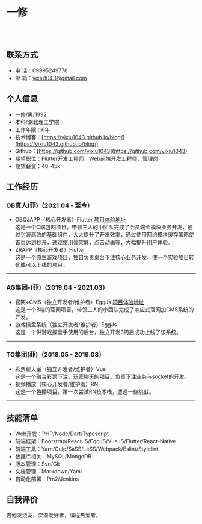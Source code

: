 <h1>一修</h1>
<div style="height: 30px;"></div>

## 联系方式
- 电 话：09995249778
- 邮 箱：yixiu1043@gmail.com

## 个人信息
- 一修/男/1992
- 本科/湖北理工学院
- 工作年限：6年
- 技术博客：[https://yixiu1043.github.io/blog/](https://yixiu1043.github.io/blog/)
- Github：[https://github.com/yixiu1043](https://github.com/yixiu1043)
- 期望职位：Flutter开发工程师，Web前端开发工程师，管理岗
- 期望薪资：40-45k


## 工作经历
### OB真人(菲)（2021.04 - 至今）
- OBQJAPP（核心开发者）Flutter [项目体验地址](https://obqj91.7cjhczal.com/?i_code=0975385) <br/>
这是一个C端包网项目，带领三人的小团队完成了会员端全模块业务开发，通过封装高效的基础组件，大大提升了开发效率，通过使用网络模块缓存策略使首页达到秒开，通过使用骨架屏，点击动画等，大幅提升用户体验。
- ZRAPP（核心开发者）Flutter<br/>
这是一个原生游戏项目，独自负责桌台下注核心业务开发，使一个实验项目转化成可以上线的项目。

---


### AG集团-(菲)（2019.04 - 2021.03）
- 官网+CMS（独立开发者/维护者）EggJs [项目体验地址](https://www.as5158.com/) <br/>
这是一个B端的官网项目，带领三人的小团队完成了响应式官网加CMS系统的开发。
- 游戏操盘系统（独立开发者/维护者）EggJs<br/>
这是一个供游戏操盘手使用的后台，独立开发3周后成功上线了该系统。

---

### TG集团(菲)（2018.05 - 2019.08）
- 彩票聊天室（独立开发者/维护者）Vue<br/>
这是一个融合彩票下注，玩家聊天的项目，负责下注业务与socket的开发。
- 视频播放（核心开发者/维护者）RN<br/>
这是一个色播项目，第一次尝试RN技术栈，遭遇一些挑战。
---

## 技能清单
* Web开发：PHP/Node/Dart/Typescript
* 前端框架：Bootstrap/ReactJS/EggJS/VueJS/Flutter/React-Native
* 前端工具：Yarn/Gulp/SaSS/LeSS/Webpack/Eslint/Stylelint
* 数据库相关：MySQL/MongoDB
* 版本管理：Svn/Git
* 文档管理：Markdown/Yaml
* 自动化部署：Pm2/Jenkins

## 自我评价
吉他发烧友，深潜爱好者，编程热爱者。
